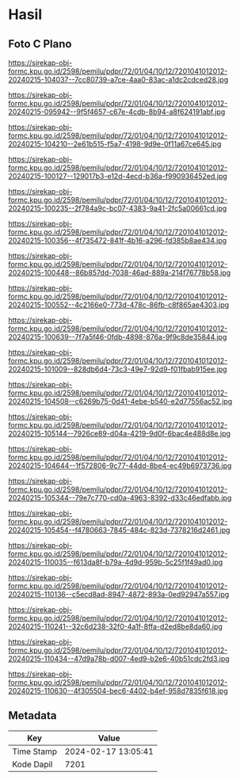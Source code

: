 # Hasil

## Foto C Plano

https://sirekap-obj-formc.kpu.go.id/2598/pemilu/pdpr/72/01/04/10/12/7201041012012-20240215-104037--7cc80739-a7ce-4aa0-83ac-a1dc2cdced28.jpg

https://sirekap-obj-formc.kpu.go.id/2598/pemilu/pdpr/72/01/04/10/12/7201041012012-20240215-095942--9f5f4657-c67e-4cdb-8b94-a8f624191abf.jpg

https://sirekap-obj-formc.kpu.go.id/2598/pemilu/pdpr/72/01/04/10/12/7201041012012-20240215-104210--2e61b515-f5a7-4198-9d9e-0f11a67ce645.jpg

https://sirekap-obj-formc.kpu.go.id/2598/pemilu/pdpr/72/01/04/10/12/7201041012012-20240215-100127--129017b3-e12d-4ecd-b36a-f990936452ed.jpg

https://sirekap-obj-formc.kpu.go.id/2598/pemilu/pdpr/72/01/04/10/12/7201041012012-20240215-100235--2f784a9c-bc07-4383-9a41-2fc5a00661cd.jpg

https://sirekap-obj-formc.kpu.go.id/2598/pemilu/pdpr/72/01/04/10/12/7201041012012-20240215-100356--4f735472-841f-4b16-a296-fd385b8ae434.jpg

https://sirekap-obj-formc.kpu.go.id/2598/pemilu/pdpr/72/01/04/10/12/7201041012012-20240215-100448--86b857dd-7038-46ad-889a-214f76778b58.jpg

https://sirekap-obj-formc.kpu.go.id/2598/pemilu/pdpr/72/01/04/10/12/7201041012012-20240215-100552--4c2166e0-773d-478c-86fb-c8f865ae4303.jpg

https://sirekap-obj-formc.kpu.go.id/2598/pemilu/pdpr/72/01/04/10/12/7201041012012-20240215-100639--7f7a5f46-0fdb-4898-876a-9f9c8de35844.jpg

https://sirekap-obj-formc.kpu.go.id/2598/pemilu/pdpr/72/01/04/10/12/7201041012012-20240215-101009--828db6d4-73c3-49e7-92d9-f01fbab915ee.jpg

https://sirekap-obj-formc.kpu.go.id/2598/pemilu/pdpr/72/01/04/10/12/7201041012012-20240215-104508--c6269b75-0d41-4ebe-b540-e2d77556ac52.jpg

https://sirekap-obj-formc.kpu.go.id/2598/pemilu/pdpr/72/01/04/10/12/7201041012012-20240215-105144--7926ce89-d04a-4219-9d0f-6bac4e488d8e.jpg

https://sirekap-obj-formc.kpu.go.id/2598/pemilu/pdpr/72/01/04/10/12/7201041012012-20240215-104644--1f572806-9c77-44dd-8be4-ec49b6973736.jpg

https://sirekap-obj-formc.kpu.go.id/2598/pemilu/pdpr/72/01/04/10/12/7201041012012-20240215-105344--79e7c770-cd0a-4963-8392-d33c46edfabb.jpg

https://sirekap-obj-formc.kpu.go.id/2598/pemilu/pdpr/72/01/04/10/12/7201041012012-20240215-105454--f4780663-7845-484c-823d-7378216d2461.jpg

https://sirekap-obj-formc.kpu.go.id/2598/pemilu/pdpr/72/01/04/10/12/7201041012012-20240215-110035--f613da8f-b79a-4d9d-959b-5c25f1f49ad0.jpg

https://sirekap-obj-formc.kpu.go.id/2598/pemilu/pdpr/72/01/04/10/12/7201041012012-20240215-110136--c5ecd8ad-8947-4872-893a-0ed92947a557.jpg

https://sirekap-obj-formc.kpu.go.id/2598/pemilu/pdpr/72/01/04/10/12/7201041012012-20240215-110241--32c6d238-32f0-4a1f-8ffa-d2ed8be8da60.jpg

https://sirekap-obj-formc.kpu.go.id/2598/pemilu/pdpr/72/01/04/10/12/7201041012012-20240215-110434--47d9a78b-d007-4ed9-b2e6-40b51cdc2fd3.jpg

https://sirekap-obj-formc.kpu.go.id/2598/pemilu/pdpr/72/01/04/10/12/7201041012012-20240215-110630--4f305504-bec6-4402-b4ef-958d7835f618.jpg


## Metadata

| Key        | Value               |
| ---------- | ------------------- |
| Time Stamp | 2024-02-17 13:05:41 |
| Kode Dapil | 7201                |



